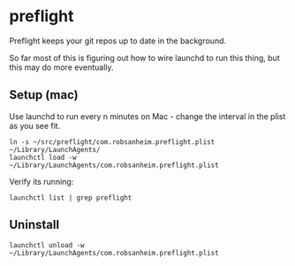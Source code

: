 # preflight

Preflight keeps your git repos up to date in the background.

So far most of this is figuring out how to wire launchd to run this thing,
but this may do more eventually.

## Setup (mac)

Use launchd to run every n minutes on Mac - change the interval in the plist
as you see fit.

    ln -s ~/src/preflight/com.robsanheim.preflight.plist ~/Library/LaunchAgents/
    launchctl load -w ~/Library/LaunchAgents/com.robsanheim.preflight.plist

Verify its running:

    launchctl list | grep preflight


## Uninstall

    launchctl unload -w ~/Library/LaunchAgents/com.robsanheim.preflight.plist

